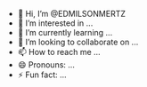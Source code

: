 - 👋 Hi, I’m @EDMILSONMERTZ
- 👀 I’m interested in ...
- 🌱 I’m currently learning ...
- 💞️ I’m looking to collaborate on ...
- 📫 How to reach me ...
- 😄 Pronouns: ...
- ⚡ Fun fact: ...

<!---
EDMILSONMERTZ/EDMILSONMERTZ is a ✨ special ✨ repository because its `README.md` (this file) appears on your GitHub profile.
You can click the Preview link to take a look at your changes.
--->
